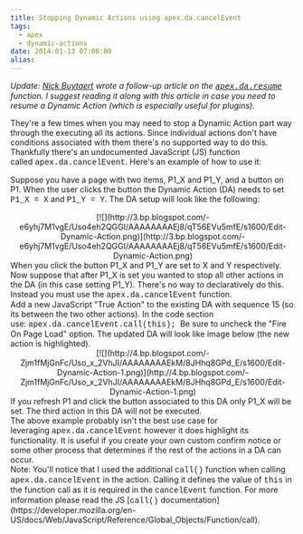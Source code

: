 ```yaml
---
title: Stopping Dynamic Actions using apex.da.cancelEvent
tags:
  - apex
  - dynamic-actions
date: 2014-01-13 07:00:00
alias:
---
```


_Update: [Nick Buytaert](https://twitter.com/nbuytaert1) wrote a follow-up article on the <span style="font-family: Courier New, Courier, monospace;">[apex.da.resume](http://apexplained.wordpress.com/2014/01/18/the-apex-da-resume-function/)</span> function. I suggest reading it along with this article in case you need to resume a Dynamic Action (which is especially useful for plugins)._

 They're a few times when you may need to stop a Dynamic Action part way through the executing all its actions. Since individual actions don't have conditions associated with them there's no supported way to do this. Thankfully there's an undocumented JavaScript (JS) function called&nbsp;<span style="font-family: Courier New, Courier, monospace;">apex.da.cancelEvent</span>. Here's an example of how to use it:

Suppose you have a page with two items, <span style="font-family: inherit;">P1_X</span> and <span style="font-family: inherit;">P1_Y</span>, and a button on P1\. When the user clicks the button the Dynamic Action (DA) needs to set <span style="font-family: Courier New, Courier, monospace;">P1_X = X</span> and <span style="font-family: Courier New, Courier, monospace;">P1_Y = Y</span>. The DA setup will look like the following:

<div class="separator" style="clear: both; text-align: center;">[![](http://3.bp.blogspot.com/-e6yhj7M1vgE/Uso4eh2QGGI/AAAAAAAAEj8/qT56EVu5mfE/s1600/Edit-Dynamic-Action.png)](http://3.bp.blogspot.com/-e6yhj7M1vgE/Uso4eh2QGGI/AAAAAAAAEj8/qT56EVu5mfE/s1600/Edit-Dynamic-Action.png)</div><div class="separator" style="clear: both; text-align: left;">
</div><div class="separator" style="clear: both; text-align: left;">When you click the button P1_X and P1_Y are set to X and Y respectively.&nbsp;</div><div class="separator" style="clear: both; text-align: left;">
</div><div class="separator" style="clear: both; text-align: left;">Now suppose that after P1_X is set you wanted to stop all other actions in the DA (in this case setting P1_Y). There's no way to declaratively do this. Instead you must use the&nbsp;<span style="font-family: Courier New, Courier, monospace;">apex.da.cancelEvent</span> function.&nbsp;</div><div class="separator" style="clear: both; text-align: left;">
</div><div class="separator" style="clear: both; text-align: left;">Add a new JavaScript "True Action" to the existing DA with sequence 15 (so its between the two other actions). In the code section use:&nbsp;<span style="font-family: Courier New, Courier, monospace;">apex.da.cancelEvent.call(this);</span> &nbsp;Be sure to uncheck the "Fire On Page Load" option. The updated DA will look like image below (the new action is highlighted).</div><div class="separator" style="clear: both; text-align: left;">
</div><div class="separator" style="clear: both; text-align: center;">[![](http://4.bp.blogspot.com/-Zjm1fMjGnFc/Uso_x_2VhJI/AAAAAAAAEkM/8JHhq8GPd_E/s1600/Edit-Dynamic-Action-1.png)](http://4.bp.blogspot.com/-Zjm1fMjGnFc/Uso_x_2VhJI/AAAAAAAAEkM/8JHhq8GPd_E/s1600/Edit-Dynamic-Action-1.png)</div><div class="separator" style="clear: both; text-align: left;">
</div><div class="separator" style="clear: both; text-align: left;">If you refresh P1 and click the button associated to this DA only P1_X will be set. The third action in this DA will not be executed.</div><div class="separator" style="clear: both; text-align: left;">
</div><div class="separator" style="clear: both; text-align: left;">The above example probably isn't the best use case for leveraging&nbsp;<span style="font-family: Courier New, Courier, monospace;">apex.da.cancelEvent</span> however it does highlight its functionality. It is useful if you create your own custom confirm notice or some other process that determines if the rest of the actions in a DA can occur.</div>
Note: You'll notice that I used the additional <span style="font-family: Courier New, Courier, monospace;">call()</span> function when calling <span style="font-family: Courier New, Courier, monospace;">apex.da.cancelEvent</span>&nbsp;in the action. Calling it defines the value of <span style="font-family: Courier New, Courier, monospace;">this</span> in the function call as it is required in the <span style="font-family: Courier New, Courier, monospace;">cancelEvent</span> function. For more information please read the JS [<span style="font-family: Courier New, Courier, monospace;">call()</span> documentation](https://developer.mozilla.org/en-US/docs/Web/JavaScript/Reference/Global_Objects/Function/call).
